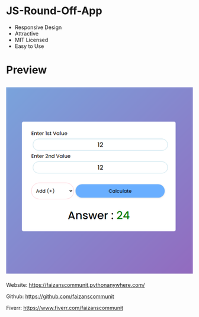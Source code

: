 # JS-Round-Off-App
- Responsive Design
- Attractive
- MIT Licensed
- Easy to Use

# Preview
![Preview](https://github.com/faizanscommunit/Simple-Calculations-App/blob/main/Simple%20Calculations%20App.png?raw=true)
------------
Website: https://faizanscommunit.pythonanywhere.com/

Github: https://github.com/faizanscommunit

Fiverr: https://www.fiverr.com/faizanscommunit
